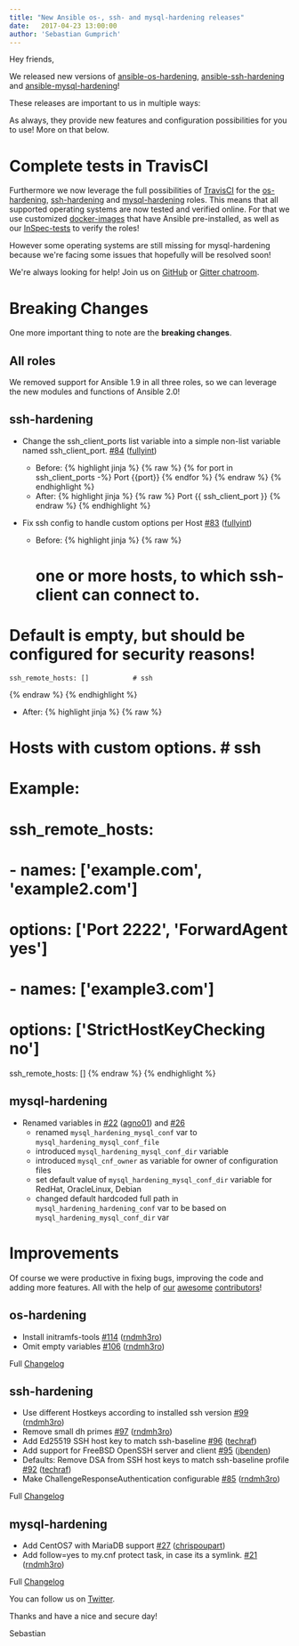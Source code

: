 ```yaml
---
title: "New Ansible os-, ssh- and mysql-hardening releases"
date:   2017-04-23 13:00:00
author: 'Sebastian Gumprich'
---
```


Hey friends,

We released new versions of [ansible-os-hardening](https://github.com/dev-sec/ansible-os-hardening), [ansible-ssh-hardening](https://github.com/dev-sec/ansible-ssh-hardening) and [ansible-mysql-hardening](https://github.com/dev-sec/ansible-mysql-hardening)!

These releases are important to us in multiple ways:

As always, they provide new features and configuration possibilities for you to use! More on that below.

# Complete tests in TravisCI

Furthermore we now leverage the full possibilities of [TravisCI](https://travis-ci.org/dev-sec/) for the [os-hardening](https://travis-ci.org/dev-sec/ansible-ssh-hardening), [ssh-hardening](https://travis-ci.org/dev-sec/ansible-ssh-hardening) and [mysql-hardening](https://travis-ci.org/dev-sec/ansible-mysql-hardening)  roles. This means that all supported operating systems are now tested and verified online. For that we use customized [docker-images](https://github.com/rndmh3ro/docker-ansible) that have Ansible pre-installed, as well as our [InSpec-tests](https://github.com/dev-sec/?utf8=%E2%9C%93&q=baseline&type=&language=) to verify the roles!

However some operating systems are still missing for mysql-hardening because we're facing some issues that hopefully will be resolved soon!

We're always looking for help! Join us on [GitHub](https://github.com/dev-sec/) or [Gitter chatroom](https://gitter.im/dev-sec/general).


# Breaking Changes

One more important thing to note are the **breaking changes**.

## All roles

We removed support for Ansible 1.9 in all three roles, so we can leverage the new modules and functions of Ansible 2.0!

## ssh-hardening


- Change the ssh_client_ports list variable into a simple non-list variable named ssh_client_port.  [\#84](https://github.com/dev-sec/ansible-ssh-hardening/pull/84) ([fullyint](https://github.com/fullyint))
  - Before:
{% highlight jinja %}
{% raw %}
{% for port in ssh_client_ports -%}
Port {{port}}
{% endfor %}
 {% endraw %}
{% endhighlight %}
  - After:
{% highlight jinja %}
{% raw %}
Port {{ ssh_client_port }}
{% endraw %}
{% endhighlight %}

- Fix ssh config to handle custom options per Host [\#83](https://github.com/dev-sec/ansible-ssh-hardening/pull/83) ([fullyint](https://github.com/fullyint))
  - Before:
{% highlight jinja %}
{% raw %}
    # one or more hosts, to which ssh-client can connect to.
# Default is empty, but should be configured for security reasons!
    ssh_remote_hosts: []           # ssh
{% endraw %}
{% endhighlight %}

  - After:
{% highlight jinja %}
{% raw %}
# Hosts with custom options.            # ssh
# Example:
# ssh_remote_hosts:
#   - names: ['example.com', 'example2.com']
#     options: ['Port 2222', 'ForwardAgent yes']
#   - names: ['example3.com']
#     options: ['StrictHostKeyChecking no']
ssh_remote_hosts: []
{% endraw %}
{% endhighlight %}


## mysql-hardening


- Renamed variables in [\#22](https://github.com/dev-sec/ansible-mysql-hardening/pull/22) ([agno01](https://github.com/agno01)) and [\#26](https://github.com/dev-sec/ansible-mysql-hardening/pull/26)
  - renamed `mysql_hardening_mysql_conf` var to `mysql_hardening_mysql_conf_file`
  - introduced `mysql_hardening_mysql_conf_dir` variable
  - introduced `mysql_cnf_owner` as variable for owner of configuration files
  - set default value of `mysql_hardening_mysql_conf_dir` variable for RedHat, OracleLinux, Debian
  - changed default hardcoded full path in `mysql_hardening_hardening_conf` var to be based on `mysql_hardening_mysql_conf_dir` var

# Improvements

Of course we were productive in fixing bugs, improving the code and adding more features. All with the help of [our](https://github.com/dev-sec/ansible-os-hardening/graphs/contributors) [awesome](https://github.com/dev-sec/ansible-ssh-hardening/graphs/contributors) [contributors](https://github.com/dev-sec/ansible-mysql-hardening/graphs/contributors)!

## os-hardening

- Install initramfs-tools [\#114](https://github.com/dev-sec/ansible-os-hardening/pull/114) ([rndmh3ro](https://github.com/rndmh3ro))
- Omit empty variables [\#106](https://github.com/dev-sec/ansible-os-hardening/pull/106) ([rndmh3ro](https://github.com/rndmh3ro))

Full [Changelog](https://github.com/dev-sec/ansible-os-hardening/releases/tag/4.0.0)

## ssh-hardening
- Use different Hostkeys according to installed ssh version [\#99](https://github.com/dev-sec/ansible-ssh-hardening/pull/99) ([rndmh3ro](https://github.com/rndmh3ro))
- Remove small dh primes [\#97](https://github.com/dev-sec/ansible-ssh-hardening/pull/97) ([rndmh3ro](https://github.com/rndmh3ro))
- Add Ed25519 SSH host key to match ssh-baseline [\#96](https://github.com/dev-sec/ansible-ssh-hardening/pull/96) ([techraf](https://github.com/techraf))
- Add support for FreeBSD OpenSSH server and client [\#95](https://github.com/dev-sec/ansible-ssh-hardening/pull/95) ([jbenden](https://github.com/jbenden))
- Defaults: Remove DSA from SSH host keys to match ssh-baseline profile [\#92](https://github.com/dev-sec/ansible-ssh-hardening/pull/92) ([techraf](https://github.com/techraf))
- Make ChallengeResponseAuthentication configurable [\#85](https://github.com/dev-sec/ansible-ssh-hardening/pull/85) ([rndmh3ro](https://github.com/rndmh3ro))

Full [Changelog](https://github.com/dev-sec/ansible-ssh-hardening/releases/tag/4.0.0)

## mysql-hardening

- Add CentOS7 with MariaDB support [\#27](https://github.com/dev-sec/ansible-mysql-hardening/pull/27) ([chrispoupart](https://github.com/chrispoupart))
- Add follow=yes to my.cnf protect task, in case its a symlink. [\#21](https://github.com/dev-sec/ansible-mysql-hardening/pull/21) ([rndmh3ro](https://github.com/rndmh3ro))

Full [Changelog](https://github.com/dev-sec/ansible-mysql-hardening/releases/tag/2.0.0)


You can follow us on [Twitter](https://twitter.com/DevSecIO).

Thanks and have a nice and secure day!

Sebastian
